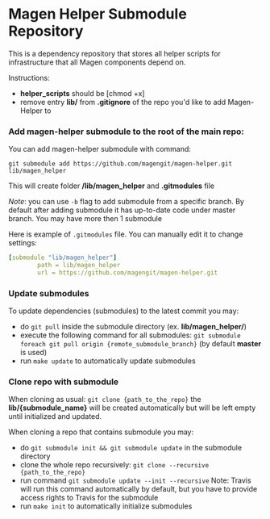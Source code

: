 # Magen Helper Submodule Repository

This is a dependency repository that stores all helper scripts for infrastructure that all Magen components depend on.

Instructions:

* **helper_scripts** should be [chmod +x]
* remove entry **lib/** from **.gitignore** of the repo you'd like to add Magen-Helper to

### Add magen-helper submodule to the root of the main repo: 

You can add magen-helper submodule with command:

  ```git submodule add https://github.com/magengit/magen-helper.git lib/magen_helper``` 
  
  This will create folder **/lib/magen_helper** and **.gitmodules** file 
  
  _Note_: you can use ```-b``` flag to add submodule from a specific branch. 
  By default after adding submodule it has up-to-date code under master branch. 
  You may have more then 1 submodule
  
Here is example of ```.gitmodules``` file. You can manually edit it to change settings:

```yaml
[submodule "lib/magen_helper"]
        path = lib/magen_helper
        url = https://github.com/magengit/magen-helper.git
```

### Update submodules

To update dependencies (submodules) to the latest commit you may:

  * do ```git pull``` inside the submodule directory (ex. **lib/magen_helper/**)
  * execute the following command for all submodules: ```git submodule foreach git pull origin {remote_submodule_branch}``` (by default **master** is used)
  * run ```make update``` to automatically update submodules

### Clone repo with submodule

When cloning as usual: ```git clone {path_to_the_repo}``` the **lib/{submodule_name}** will be created automatically but will be left empty until initialized and updated.

When cloning a repo that contains submodule you may:
  
  * do ``git submodule init && git submodule update`` in the submodule directory 
  * clone the whole repo recursively: ``git clone --recursive {path_to_the_repo}``
  * run command ```git submodule update --init --recursive``` Note: Travis will run this command automatically by default, but you have to provide access rights to Travis for the submodule
  * run ```make init``` to automatically initialize submodules
